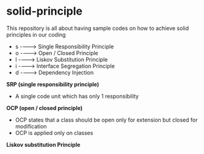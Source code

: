 # solid-principle
This repository is all about having sample codes on how to achieve solid principles in our coding

- s ----> Single Responsibility Principle
- o ----> Open / Closed Principle
- l ----> Liskov Substitution Principle
- i ----> Interface Segregation Principle
- d ----> Dependency Injection

**SRP (single responsibility principle)**
- A single code unit which has only 1 responsibility

**OCP (open / closed principle)**
- OCP states that a class should be open only for extension but closed for modification
- OCP is applied only on classes

**Liskov substitution Principle**
